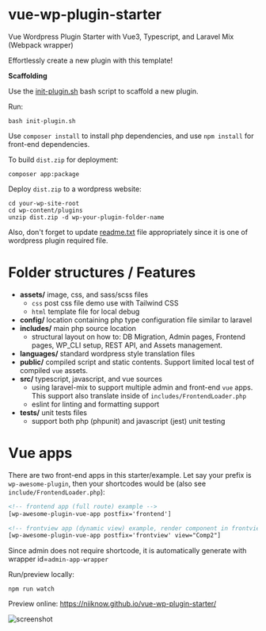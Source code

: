 # vue-wp-plugin-starter
Vue Wordpress Plugin Starter with Vue3, Typescript, and Laravel Mix (Webpack wrapper)

Effortlessly create a new plugin with this template!

**Scaffolding**

Use the [init-plugin.sh](init-plugin.sh) bash script to scaffold a new plugin.

Run:
```shell
bash init-plugin.sh
```

Use `composer install` to install php dependencies, and use `npm install` for front-end dependencies.

To build `dist.zip` for deployment:
```shell
composer app:package
```

Deploy `dist.zip` to a wordpress website:
```shell
cd your-wp-site-root
cd wp-content/plugins
unzip dist.zip -d wp-your-plugin-folder-name
```

Also, don't forget to update [readme.txt](readme.txt) file appropriately since it is one of wordpress plugin required file.

# Folder structures / Features

- **assets/** image, css, and sass/scss files
  * `css` post css file demo use with Tailwind CSS
  * `html` template file for local debug
- **config/** location containing php type configuration file similar to laravel
- **includes/** main php source location
  * structural layout on how to: DB Migration, Admin pages, Frontend pages, WP_CLI setup, REST API, and Assets management.
- **languages/** standard wordpress style translation files
- **public/** compiled script and static contents.  Support limited local test of compiled `vue` assets.
- **src/** typescript, javascript, and vue sources
  * using laravel-mix to support multiple admin and front-end `vue` apps.  This support also translate inside of `includes/FrontendLoader.php`
  * eslint for linting and formatting support
- **tests/** unit tests files
  * support both php (phpunit) and javascript (jest) unit testing

# Vue apps
There are two front-end apps in this starter/example.  Let say your prefix is `wp-awesome-plugin`, then your shortcodes would be (also see `include/FrontendLoader.php`):

```html
<!-- frontend app (full route) example -->
[wp-awesome-plugin-vue-app postfix='frontend']

<!-- frontview app (dynamic view) example, render component in frontview/views/Comp2.vue folder -->
[wp-awesome-plugin-vue-app postfix='frontview' view="Comp2"]
```

Since admin does not require shortcode, it is automatically generate with wrapper id=`admin-app-wrapper`

Run/preview locally:
```shell
npm run watch
```

Preview online: https://niiknow.github.io/vue-wp-plugin-starter/

![screenshot](https://raw.githubusercontent.com/niiknow/vue-wp-plugin-starter/master/screenshot.gif?raw=true)

